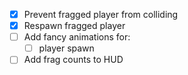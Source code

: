 
- [x] Prevent fragged player from colliding
- [x] Respawn fragged player
- [ ] Add fancy animations for:
  - [ ] player spawn
- [ ] Add frag counts to HUD
